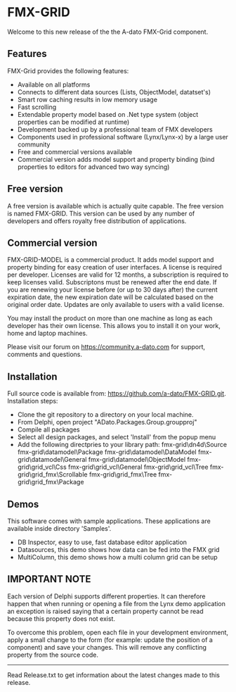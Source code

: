 # FMX-GRID
Welcome to this new release of the the A-dato FMX-Grid component.

## Features
FMX-Grid provides the following features:
* Available on all platforms
* Connects to different data sources (Lists, ObjectModel, datatset's)
* Smart row caching results in low memory usage
* Fast scrolling
* Extendable property model based on .Net type system (object properties can be modified at runtime)
* Development backed up by a professional team of FMX developers
* Components used in professional software (Lynx/Lynx-x) by a large user community
* Free and commercial versions available
* Commercial version adds model support and property binding (bind properties to editors for advanced two way syncing)

## Free version

A free version is available which is actually quite capable. The free version is named FMX-GRID. This version can be used by any number of developers and offers royalty free distribution of applications.

## Commercial version
FMX-GRID-MODEL is a commercial product. It adds model support and property binding for easy creation of user interfaces. A license is required per developer. Licenses are valid for 12 months, a subscription is required to keep licenses valid. Subscriptons must be renewed after the end date. If you are renewing your license before (or up to 30 days after) the current expiration date, the new expiration date will be calculated based on the original order date. Updates are only available to users with a valid license. 

You may install the product on more than one machine as long as each developer has their own license. This allows you to install it on your work, home and laptop machines. 

Please visit our forum on https://community.a-dato.com for support, comments and questions.
## Installation
Full source code is available from: https://github.com/a-dato/FMX-GRID.git. 
Installation steps:
* Clone the git repository to a directory on your local machine.
* From Delphi, open project "ADato.Packages.Group.groupproj"
* Compile all packages
* Select all design packages, and select 'Install' from the popup menu
* Add the following directpries to your library path:
	fmx-grid\dn4d\Source
	fmx-grid\datamodel\Package
	fmx-grid\datamodel\DataModel
	fmx-grid\datamodel\General
	fmx-grid\datamodel\ObjectModel
	fmx-grid\grid_vcl\Css
	fmx-grid\grid_vcl\General
	fmx-grid\grid_vcl\Tree
	fmx-grid\grid_fmx\Scrollable
	fmx-grid\grid_fmx\Tree
	fmx-grid\grid_fmx\Package

## Demos
This software comes with sample applications. These applications are available inside directory 'Samples'.
* DB Inspector, easy to use, fast database editor application
* Datasources, this demo shows how data can be fed into the FMX grid
* MultiColumn, this demo shows how a multi column grid can be setup

## IMPORTANT NOTE

Each version of Delphi supports different properties. It can therefore happen that
when running or opening a file from the Lynx demo application an exception is
raised saying that a certain property cannot be read because this property does
not exist.

To overcome this problem, open each file in your development environment,
apply a small change to the form (for example: update the position of a component)
and save your changes. This will remove any conflicting property from the source code.


****************

Read Release.txt to get information about the latest changes made to this release.

